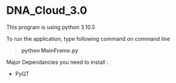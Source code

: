 # DNA_Cloud_3.0

This program is using python 3.10.5

To run the application, type following command on command line

> **python MainFrame.py**

Major Dependancies you need to install :

* PyQT
